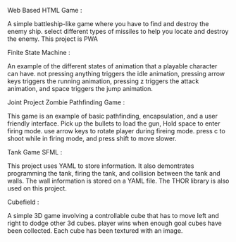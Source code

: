 Web Based HTML Game :

A simple battleship-like game where you have to find and destroy the enemy ship. select different types of missiles to help you locate and destroy the enemy. This project is PWA 


Finite State Machine :

An example of the different states of animation that a playable character can have. not pressing anything triggers the idle animation, pressing arrow keys triggers the running animation, pressing z triggers the attack animation, and space triggers the jump animation.


Joint Project Zombie Pathfinding Game :

This game is an example of basic pathfinding, encapsulation, and a user friendly interface. Pick up the bullets to load the gun, Hold space to enter firing mode. use arrow keys to rotate player during fireing mode. press c to shoot while in firing mode, and press shift to move slower.


Tank Game SFML :

This project uses YAML to store information. It also demontrates programming the tank, firing the tank, and collision between the tank and walls. The wall information is stored on a YAML file. The THOR library is also used on this project.


Cubefield :

A simple 3D game involving a controllable cube that has to move left and right to dodge other 3d cubes. player wins when enough goal cubes have been collected. Each cube has been textured with an image.